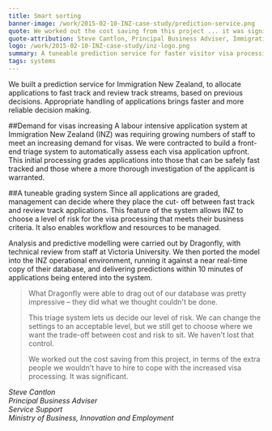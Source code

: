 ```yaml
---
title: Smart sorting
banner-image: /work/2015-02-10-INZ-case-study/prediction-service.png
quote: We worked out the cost saving from this project ... it was significant.
quote-attribution: Steve Cantlon, Principal Business Adviser, Immigration New Zealand
logo: /work/2015-02-10-INZ-case-study/inz-logo.png
summary: A tuneable prediction service for faster visitor visa processing.  
tags: systems
---
```


We built a prediction service for Immigration New Zealand, to allocate applications
to fast track and review track streams, based on previous decisions. Appropriate handling of applications brings faster and more reliable decision making.
<!--more-->

##Demand for visas increasing 
A labour intensive application system at Immigration New Zealand (INZ)
was requiring growing numbers of staff to meet an 
increasing demand for visas. We were contracted to build a front-end triage system to automatically assess each 
visa application upfront. This initial processing grades applications into those that can 
be safely fast tracked and those where a more thorough investigation of the applicant 
is warranted. 

##A tuneable grading system
Since all applications are graded, management can decide where they place the cut-
off between fast track and review track applications. This feature of the system 
allows INZ to choose a level of risk for the visa processing that meets their business
criteria. It also enables workflow and resources to be managed. 

Analysis and predictive modelling were carried out by Dragonfly, with technical review from staff at Victoria University. We then ported
the model into the INZ operational environment, running it against a near real-time copy of their database, and delivering predictions 
within 10 minutes of applications being entered into the system. 


> What Dragonfly were able to drag out of our database was pretty impressive – they 
did what we thought couldn't be done. 
>
> This triage system lets us decide our level of risk. We can change the settings to an 
acceptable level, but we still get to choose where we want the trade-off between cost 
and risk to sit. We haven't lost that control.
>
> We worked out the cost saving from this project, in terms of the extra people we 
wouldn't have to hire to cope with the increased visa processing. It was significant.

<cite>Steve Cantlon <br />
Principal Business Adviser<br />
Service Support<br />
Ministry of Business, Innovation and Employment</cite> 




